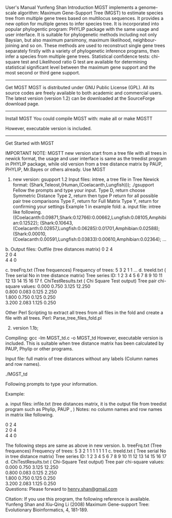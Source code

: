 User's Manual
Yunfeng Shan
Introduction
MGST  implements a genome-scale algorithm: Maximum Gene-Support Tree (MGST) to estimate species tree from multiple gene trees based on multilocus sequences. It provides a new option for multiple genes to infer species tree. It is incorporated into popular phylogentic program: PHYLIP package with the same usage and user interface. It is suitable for phylogenetic methods including not only Baysian, but also maximum parsimony, maximum likelihood, neighbour-joining and so on. These methods are used to reconstruct single gene trees separately firstly with a variety of phylogenetic inference programs, then infer a species from multiple gene trees. Statistical confidence tests: chi-square test and Likelihood ratio G test are available for determining statistical significant level between the maximum gene support and the most second or third gene support. 
________________________________________
Get MGST
MGST is distributed under GNU Public License (GPL). All its source codes are freely available to both academic and commercial users. The latest version (version 1.2)  can be downloaded at the SourceForge download page. 
________________________________________
Install MGST
You could compile MGST with: 
make all
or 
 make MGSTT

However, executable version is included.
________________________________________
Get Started with MGST

IMPORTANT NOTE: 
 MGSTT new version start from a tree file with all trees in newick format,  the usage and user interface is same as the  treedist program in PHYLIP package, while old version from a tree distance matrix by PAUP, PHYLIP, Mr.Bayes or others already.
Use MGST 
1. new version: gsupport 1.2
Input files: intree, a tree file in Tree Newick format:
(Shark,Teleost,(Human,(Coelacanth,Lungfish)));
./gsupport
Fellow the prompts and type your input.
Type D, return  choose Symmetric Distance
Type 2,  return then type P  return for all possible pair tree comparisons
Type F, return  for Full Matrix
Type Y,  return for confirming your settings
Example 1 in example fold:
a. input file: intree like following.
((Coelacanth:0.09871,Shark:0.12766):0.00662,Lungfish:0.08105,Amphibian:0.12522);
(Shark:0.10643,(Coelacanth:0.02857,Lungfish:0.06285):0.01701,Amphibian:0.02588);
(Shark:0.00010,(Coelacanth:0.00591,Lungfish:0.03833):0.00610,Amphibian:0.02364);
...

b. Output files: Outfile (tree distances matrix)
0  2  4   
2  0  4  
4  4  0  

c. treeFrq.txt (Tree frequences)
Frequency of trees: 
    5
    3
    2
    1
    1
...
d. treeId.txt ( Tree serial No in tree distance matrix)
Tree series ID:
    1    2    3    4    5
    6    7    8
    9   10
   11
   12
   13
   14
   15
   16
   17
f. ChiTestResults.txt ( Chi Square Test output)
Tree pair chi-square values:
 0.000    0.750    3.125    12.250   
 0.800    0.083    0.125    2.250   
 1.800    0.750    0.125    0.250   
 3.200    2.083    1.125    0.250   

Other Perl Scripting to extract all trees from all files in the fold and create a file with all trees.
Perl: Parse_tree_files_fold.pl

2.  version 1.1b;

Compiling: gcc -lm MGST_td.c  -o MGST_td
However, executable version is included.
This is suitable when  tree distance matrix has  been calculated by PAUP, Phylip or other programs.

 Input file: full matrix of tree distances without any labels (Column names and row names).

./MGST_td

Following prompts to type your information.

Example:

a. input files: infile.txt (tree distances matrix, it is the output file from treedist program such as Phylip, PAUP , )
Notes: no column names and row names  in matrix like following.

0  2  4   
2  0  4  
4  4  0  

The following steps are same as above in new version.
b. treeFrq.txt (Tree frequences)
Frequency of trees: 
    5
    3
    2
    1
    1
    1
    1
    1
    1
    1
c. treeId.txt ( Tree serial No in tree distance matrix)
Tree series ID:
    1    2    3    4    5
    6    7    8
    9   10
   11
   12
   13
   14
   15
   16
   17
d. ChiTestResults.txt ( Chi-Square Test output)
Tree pair chi-square values:
 0.000    0.750    3.125    12.250   
 0.800    0.083    0.125    2.250   
 1.800    0.750    0.125    0.250   
 3.200    2.083    1.125    0.250   
Questions:  Please forward to henry.shan@gmail.com

Citation:
If you use this program, the following reference is available.
Yunfeng Shan and Xiu-Qing Li (2008) Maximum Gene-support Tree:  Evolutionary Bioinformatics, 4, 181-189.

